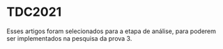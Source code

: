# TDC2021

Esses artigos foram selecionados para a etapa de análise, para poderem ser implementados na pesquisa da prova 3.
